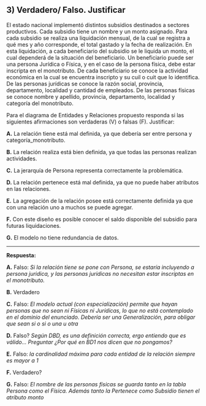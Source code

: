 ## 3) Verdadero/ Falso. Justificar

El estado nacional implementó distintos subsidios destinados a sectores productivos. Cada subsidio tiene un nombre y un monto asignado.
Para cada subsidio se realiza una liquidación mensual, de la cual se registra a qué mes y año corresponde, el total gastado y la fecha de realización. En esta liquidación, a cada beneficiario del subsidio se le liquida un monto, el cual dependerá de la situación del beneficiario. Un beneficiario puede ser una persona Jurídica o Física, y en el caso de la persona física, debe estar inscripta en el monotributo. De cada beneficiario se conoce la actividad económica en la cual se encuentra inscripto y su cuil o cuit que lo identifica. De las personas jurídicas se conoce la razón social, provincia, departamento, localidad y cantidad de empleados. De las personas físicas se conoce nombre y apellido, provincia, departamento, localidad y categoría del monotributo. 

Para el diagrama de Entidades y Relaciones propuesto responda si las siguientes afirmaciones son verdaderas (V) o falsas (F). Justificar:

**A.** La relación tiene está mal definida, ya que debería ser entre persona y
categoría_monotributo. 

**B.** La relación realiza está bien definida, ya que todas las personas realizan actividades. 

**C.** La jerarquía de Persona representa correctamente la problemática.


**D.** La relación pertenece está mal definida, ya que no puede haber atributos en las
relaciones.


**E.** La agregación de la relación posee está correctamente definida ya que con una relación uno a muchos se puede agregar.

**F.** Con este diseño es posible conocer el saldo disponible del subsidio para futuras
liquidaciones.

**G.** El modelo no tiene redundancia de datos. 

---

**Respuesta:**

**A.** Falso: *Si la relación tiene se pone con Persona, se estaría incluyendo a persona juridica, y las personas juridicas no necesitan estar inscriptas en el monotributo.*

**B.** Verdadero

**C.** Falso: *El modelo actual (con especialización) permite que hayan personas que no sean ni Físicas ni Jurídicas, lo que no está contemplado en el dominio del enunciado. Debería ser una Generalización, para obligar que sean si o si o una u otra*

**D.** Falso? *Según DBD, es una definición correcta, ergo entiendo que es válido... Preguntar ¿Por qué en BD1 nos dicen que no pongamos?*

**E.** Falso: *la cardinalidad máxima para cada entidad de la relación siempre es mayor a 1*

**F.** Verdadero?


**G.** Falso: *El nombre de las personas físicas se guarda tanto en la tabla Persona como el Física. Además tanto la Pertenece como Subsidio tienen el atributo monto*

